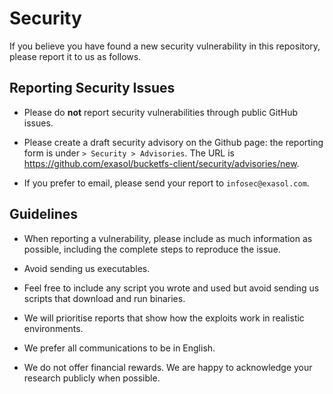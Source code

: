 # Security

If you believe you have found a new security vulnerability in this repository, please report it to us as follows.

## Reporting Security Issues

* Please do **not** report security vulnerabilities through public GitHub issues.

* Please create a draft security advisory on the Github page: the reporting form is under `> Security > Advisories`. The URL is https://github.com/exasol/bucketfs-client/security/advisories/new.

* If you prefer to email, please send your report to `infosec@exasol.com`.

## Guidelines

* When reporting a vulnerability, please include as much information as possible, including the complete steps to reproduce the issue.

* Avoid sending us executables.

* Feel free to include any script you wrote and used but avoid sending us scripts that download and run binaries.

* We will prioritise reports that show how the exploits work in realistic environments.

* We prefer all communications to be in English.

* We do not offer financial rewards. We are happy to acknowledge your research publicly when possible.
